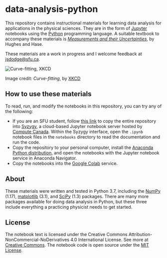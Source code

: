 # data-analysis-python

This repository contains instructional materials for learning data analysis for applications in the physical sciences. They are in the form of [Jupyter](https://jupyter-notebook.readthedocs.io/en/latest/) notebooks using the [Python](https://docs.python.org/3/tutorial/index.html) programming language. A suitable textbook to accompany these materials is [*Measurements and their Uncertainties*](http://www.oupcanada.com/catalog/9780199566334.html), by Hughes and Hase.

These materials are a work in progress and I welcome feedback at <jsdodge@sfu.ca>.

![Curve-fitting, XKCD](https://imgs.xkcd.com/comics/curve_fitting.png)

Image credit: *Curve-fitting*, by [XKCD](https://xkcd.com/2048/)

## How to use these materials
To read, run, and modify the notebooks in this repository, you can try any of the following:

* If you are an SFU student, follow [this link](
https://sfu.syzygy.ca/jupyter/hub/user-redirect/git-pull?repo=https://gitlab.rcg.sfu.ca/jsdodge/data-analysis-python.git&branch=master
) to copy the entire repository into [Syzygy](https://sfu.syzygy.ca/), a cloud-based Jupyter notebook server hosted by [Compute Canada](https://www.computecanada.ca/). Within the Syzygy interface, open the `.ipynb` notebook files in the `notebooks` directory to read the documentation and run the code.
* Copy the repository to your personal computer, install the [Anaconda Python distribution](https://www.anaconda.com/download), and open the notebooks with the Jupyter notebook service in Anaconda Navigator.
* Copy the notebooks into the [Google Colab](https://colab.research.google.com) service.

## About
These materials were written and tested in Python 3.7, including the [NumPy](https://docs.scipy.org/doc/numpy/reference/index.html) (1.17), [matplotlib](https://matplotlib.org/users/index.html) (3.1), and [SciPy](https://docs.scipy.org/doc/scipy/reference/tutorial/index.html) (1.3) packages. There are many more packages available for doing data analysis in Python, but these three include everything a practicing physicist needs to get started.

## License
The notebook text is licensed under the Creative Commons Attribution-NonCommercial-NoDerivatives 4.0 International License. See more at [Creative Commons](http://creativecommons.org/licenses/by-nc-nd/4.0/). The notebook code is open source under the [MIT License](https://opensource.org/licenses/MIT).